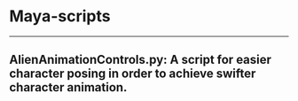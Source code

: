 # Maya-scripts

---------------------------
AlienAnimationControls.py:
A script for easier character posing in order to achieve swifter character animation. 
---------------------------
